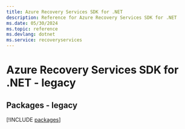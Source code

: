 ```yaml
---
title: Azure Recovery Services SDK for .NET
description: Reference for Azure Recovery Services SDK for .NET
ms.date: 05/30/2024
ms.topic: reference
ms.devlang: dotnet
ms.service: recoveryservices
---
```

# Azure Recovery Services SDK for .NET - legacy
## Packages - legacy
[!INCLUDE [packages](recovery-services-index.md)]